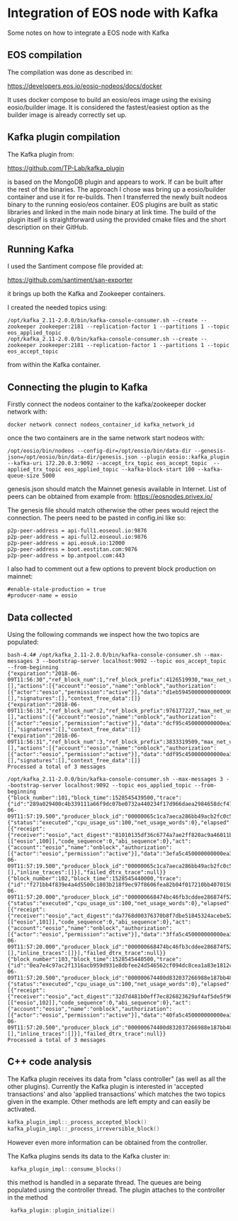 
# Integration of EOS node with Kafka

Some notes on how to integrate a EOS node with Kafka

## EOS compilation

The compilation was done as described in:

https://developers.eos.io/eosio-nodeos/docs/docker

It uses docker compose to build an eosio/eos image using the exising eosio/builder image. It is considered the fastest/easiest option as the builder image is already correctly set up.

## Kafka plugin compilation

The Kafka plugin from:

https://github.com/TP-Lab/kafka_plugin

is based on the MongoDB plugin and appears to work. If can be built after the rest of the binaries. The approach I chose was bring up a eosio/builder container and use it for re-builds. Then I transferred the newly built nodeos binary to the running eosio/eos container. EOS plugins are built as static libraries and linked in the main node binary at link time. The build of the plugin itself is straightforward using the provided cmake files and the short description on their GitHub.

## Running Kafka

I used the Santiment compose file provided at:

https://github.com/santiment/san-exporter

it brings up both the Kafka and Zookeeper containers.

I created the needed topics using:

```shell
/opt/kafka_2.11-2.0.0/bin/kafka-console-consumer.sh --create --zookeeper zookeeper:2181 --replication-factor 1 --partitions 1 --topic eos_applied_topic
/opt/kafka_2.11-2.0.0/bin/kafka-console-consumer.sh --create --zookeeper zookeeper:2181 --replication-factor 1 --partitions 1 --topic eos_accept_topic
```

from within the Kafka container.

## Connecting the plugin to Kafka

Firstly connect the nodeos container to the kafka/zookeeper docker network with:

```shell
docker network connect nodeos_container_id kafka_network_id
```

once the two containers are in the same network start nodeos with:

```shell
/opt/eosio/bin/nodeos --config-dir=/opt/eosio/bin/data-dir --genesis-json=/opt/eosio/bin/data-dir/genesis.json --plugin eosio::kafka_plugin --kafka-uri 172.20.0.3:9092 --accept_trx_topic eos_accept_topic  --applied_trx_topic eos_applied_topic --kafka-block-start 100 --kafka-queue-size 5000
```

genesis.json should match the Mainnet genesis available in Internet. List of peers can be obtained from example from:
https://eosnodes.privex.io/

The genesis file should match otherwise the other pees would reject the connection. The peers need to be pasted in config.ini like so:

```
p2p-peer-address = api-full1.eoseoul.io:9876
p2p-peer-address = api-full2.eoseoul.io:9876
p2p-peer-address = api.eosuk.io:12000
p2p-peer-address = boot.eostitan.com:9876
p2p-peer-address = bp.antpool.com:443
```

I also had to comment out a few options to prevent block production on mainnet:

```
#enable-stale-production = true
#producer-name = eosio
```


## Data collected

Using the following commands we inspect how the two topics are populated:

```
bash-4.4# /opt/kafka_2.11-2.0.0/bin/kafka-console-consumer.sh --max-messages 3 --bootstrap-server localhost:9092 --topic eos_accept_topic --from-beginning
{"expiration":"2018-06-09T11:56:30","ref_block_num":1,"ref_block_prefix":4126519930,"max_net_usage_words":0,"max_cpu_usage_ms":0,"delay_sec":0,"context_free_actions":[],"actions":[{"account":"eosio","name":"onblock","authorization":[{"actor":"eosio","permission":"active"}],"data":"d1eb59450000000000000000010000000000000000000000000000000000000000000000000000000000000000000000000000000000000000000000000000000000000000000000000000000000aca376f206b8fc25a6ed44dbdc66547c36c6c33e3a119ffbeaef943642f0e906000000000000"}],"transaction_extensions":[],"signatures":[],"context_free_data":[]}
{"expiration":"2018-06-09T11:56:31","ref_block_num":2,"ref_block_prefix":976177227,"max_net_usage_words":0,"max_cpu_usage_ms":0,"delay_sec":0,"context_free_actions":[],"actions":[{"account":"eosio","name":"onblock","authorization":[{"actor":"eosio","permission":"active"}],"data":"dcf95c450000000000ea3055000000000001405147477ab2f5f51cda427b638191c66d2c59aa392d5c2c98076cb00000000000000000000000000000000000000000000000000000000000000000e0244db4c02d68ae64dec160310e247bb04e5cb599afb7c14710fbf3f4576c0e000000000000"}],"transaction_extensions":[],"signatures":[],"context_free_data":[]}
{"expiration":"2018-06-09T11:56:31","ref_block_num":3,"ref_block_prefix":3833319509,"max_net_usage_words":0,"max_cpu_usage_ms":0,"delay_sec":0,"context_free_actions":[],"actions":[{"account":"eosio","name":"onblock","authorization":[{"actor":"eosio","permission":"active"}],"data":"ddf95c450000000000ea305500000000000267f3e2284b482f3afc2e724be1d6cbc1804532ec62d4e7af47c3069300000000000000000000000000000000000000000000000000000000000000001fb815fab36fcb7abda71a209c804db4d7d5c20c164035344f7efecb608d6b53000000000000"}],"transaction_extensions":[],"signatures":[],"context_free_data":[]}
Processed a total of 3 messages
```

```
/opt/kafka_2.11-2.0.0/bin/kafka-console-consumer.sh --max-messages 3 --bootstrap-server localhost:9092 --topic eos_applied_topic --from-beginning
{"block_number":101,"block_time":1528545439500,"trace":{"id":"289a029400c4b339111a66f9dc07be0732a440234f17d966daea2984658dcf47","block_num":101,"block_time":"2018-06-09T11:57:19.500","producer_block_id":"00000065c1ca7aeca286bb49acb2fc0c52633f141dc6600186c2c7f707d087a9","receipt":{"status":"executed","cpu_usage_us":100,"net_usage_words":0},"elapsed":177,"net_usage":0,"scheduled":false,"action_traces":[{"receipt":{"receiver":"eosio","act_digest":"81010135df36c6774a7ae2ff820ac9a46011b75ad718425ff5d1834c07cfaed3","global_sequence":100,"recv_sequence":100,"auth_sequence":[["eosio",100]],"code_sequence":0,"abi_sequence":0},"act":{"account":"eosio","name":"onblock","authorization":[{"actor":"eosio","permission":"active"}],"data":"3efa5c450000000000ea30550000000000636603d20fb205862740008ca9558ee005465a546ea6ec346a2a5e055d00000000000000000000000000000000000000000000000000000000000000006c352258b8461adbe770f006457f879e5ce2038459d4f95943b2ecfc5ff5a28e000000000000"},"context_free":false,"elapsed":50,"console":"","trx_id":"289a029400c4b339111a66f9dc07be0732a440234f17d966daea2984658dcf47","block_num":101,"block_time":"2018-06-09T11:57:19.500","producer_block_id":"00000065c1ca7aeca286bb49acb2fc0c52633f141dc6600186c2c7f707d087a9","account_ram_deltas":[],"inline_traces":[]}],"failed_dtrx_trace":null}}
{"block_number":102,"block_time":1528545440000,"trace":{"id":"f271bb4f839e4a4d5500c1803b218f9ec97f8606fea82b04f017210bb4070156","block_num":102,"block_time":"2018-06-09T11:57:20.000","producer_block_id":"000000668474bc46fb3cddee286874f52071e26e554e2acd040ba89bb2bc9110","receipt":{"status":"executed","cpu_usage_us":100,"net_usage_words":0},"elapsed":283,"net_usage":0,"scheduled":false,"action_traces":[{"receipt":{"receiver":"eosio","act_digest":"da7768d00376370b8f7dbe51845324acebe5203a20681dba82b7dc2e8b142ab5","global_sequence":101,"recv_sequence":101,"auth_sequence":[["eosio",101]],"code_sequence":0,"abi_sequence":0},"act":{"account":"eosio","name":"onblock","authorization":[{"actor":"eosio","permission":"active"}],"data":"3ffa5c450000000000ea305500000000006492871283c47f6ef57b00cf534628eb818c34deb87ea68a3557254c6b0000000000000000000000000000000000000000000000000000000000000000cf8b585449e982e69afdafff411b5775eee4e9b6e0942caff41adfbbdaa18cc9000000000000"},"context_free":false,"elapsed":50,"console":"","trx_id":"f271bb4f839e4a4d5500c1803b218f9ec97f8606fea82b04f017210bb4070156","block_num":102,"block_time":"2018-06-09T11:57:20.000","producer_block_id":"000000668474bc46fb3cddee286874f52071e26e554e2acd040ba89bb2bc9110","account_ram_deltas":[],"inline_traces":[]}],"failed_dtrx_trace":null}}
{"block_number":103,"block_time":1528545440500,"trace":{"id":"0ea7e4c97ac2f1316acb959d931e8dbfee24d546562cf094dc8cea1a83e1812c","block_num":103,"block_time":"2018-06-09T11:57:20.500","producer_block_id":"000000674400d832037266988e187bb4835f29bec570a9e57820fe3baa93ce54","receipt":{"status":"executed","cpu_usage_us":100,"net_usage_words":0},"elapsed":88,"net_usage":0,"scheduled":false,"action_traces":[{"receipt":{"receiver":"eosio","act_digest":"32d7d481b0eff7ec826823629af4af5de5f96886336eaa9c5aeae0edf9ed1bb4","global_sequence":102,"recv_sequence":102,"auth_sequence":[["eosio",102]],"code_sequence":0,"abi_sequence":0},"act":{"account":"eosio","name":"onblock","authorization":[{"actor":"eosio","permission":"active"}],"data":"40fa5c450000000000ea3055000000000065c1ca7aeca286bb49acb2fc0c52633f141dc6600186c2c7f707d087a90000000000000000000000000000000000000000000000000000000000000000f722a941bd8dd4bbecd51ddb9986f97815691e1937499f0ec7138410e77194ef000000000000"},"context_free":false,"elapsed":22,"console":"","trx_id":"0ea7e4c97ac2f1316acb959d931e8dbfee24d546562cf094dc8cea1a83e1812c","block_num":103,"block_time":"2018-06-09T11:57:20.500","producer_block_id":"000000674400d832037266988e187bb4835f29bec570a9e57820fe3baa93ce54","account_ram_deltas":[],"inline_traces":[]}],"failed_dtrx_trace":null}}
Processed a total of 3 messages
```

## C++ code analysis

The Kafka plugin receives its data from "class controller" (as well as all the other plugins). Currently the Kafka plugin is interested in 'accepted transactions' and also 'applied transactions' which matches the two topics given in the example. Other methods are left empty and can easily be activated.

```C++
kafka_plugin_impl::_process_accepted_block()
kafka_plugin_impl::_process_irreversible_block()
```

However even more information can be obtained from the controller.

The Kafka plugins sends its data to the Kafka cluster in:

```C++
 kafka_plugin_impl::consume_blocks()
 ```

 this method is handled in a separate thread. The queues are being populated using the controller thread. The plugin attaches to the controller in the method

```C++
 kafka_plugin::plugin_initialize()
 ```
